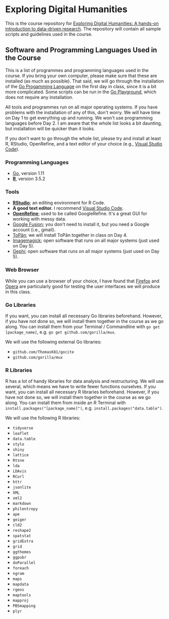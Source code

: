 # Exploring Digital Humanities

This is the course repository for [Exploring Digital Humanities: A hands-on introduction to data-driven research](http://www.thomaskoentges.io/upcoming.html). The repository will contain all sample scripts and guidelines used in the course.

## Software and Programming Languages Used in the Course

This is a list of programmes and programming languages used in the course. If you bring your own computer, please make sure that these are installed (as much as possible). That said, we will go through the installation of the [Go Progamming Language](https://golang.org) on the first day in class, since it is a bit more complicated. Some scripts can be run in the [Go Playground](https://play.golang.org), which does not require any installation.  

All tools and programmes run on all major operating systems. If you have problems with the installation of any of this, don't worry. We will have time on Day 1 to get everything up and running. We won't use programming languages before Day 2. I am aware that the whole list looks a bit daunting, but installation will be quicker than it looks.  

If you don't want to go through the whole list, please try and install at least R, RStudio, OpenRefine, and a text editor of your choice (e.g., [Visual Studio Code](https://code.visualstudio.com)).

### Programming Languages
- [Go](https://golang.org), version 1.11
- [**R**](https://www.r-project.org), version 3.5.2

### Tools
- [**RStudio**](https://www.rstudio.com); an editing environment for R Code.
- **A good text editor.** I recommend [Visual Studio Code](https://code.visualstudio.com).
- [**OpenRefine**](http://openrefine.org); used to be called GoogleRefine. It's a great GUI for working with messy data.
- [Google Fusion](https://en.wikipedia.org/wiki/Google_Fusion_Tables); you don't need to install it, but you need a Google account (i.e., gmail).
- [ToPān](https://github.com/ThomasK81/ToPan); we will install ToPān together in class on Day 4.
- [Imagemagick](https://imagemagick.org); open software that runs on all major systems (just used on Day 5).
- [Gephi](https://gephi.org); open software that runs on all major systems (just used on Day 5).

### Web Browser
While you can use a browser of your choice, I have found that [Firefox](https://www.mozilla.org/en-US/firefox/new/) and [Opera](https://www.opera.com) are particularly good for testing the user interfaces we will produce in this class.  

### Go Libraries
If you want, you can install all necessary Go libraries beforehand. However, if you have not done so, we will install them together in the course as we go along. You can install them from your Terminal / Commandline with `go get [package_name]`, e.g. `go get github.com/gorilla/mux`.  

We will use the following external Go libraries:
- `github.com/ThomasK81/gocite`
- `github.com/gorilla/mux`

### R Libraries
R has a lot of handy libraries for data analysis and restructuring. We will use several, which means we have to write fewer functions ourselves. If you want, you can install all necessary R libraries beforehand. However, if you have not done so, we will install them together in the course as we go along. You can install them from inside an R Terminal with `install.packages("[package_name]")`, e.g. `install.packages("data.table")`.  

We will use the following R libraries:
- `tidyverse`
- `leaflet`
- `data.table`
- `stylo`
- `shiny`
- `lattice`
- `Rtsne`
- `lda`
- `LDAvis`
- `RCurl`
- `httr`
- `jsonlite`
- `XML`
- `xml2`
- `markdown`
- `philentropy`
- `ape`
- `geiger`
- `cld2`
- `reshape2`
- `spatstat`
- `gridExtra`
- `grid`
- `ggthemes`
- `ggpubr`
- `doParallel`
- `foreach`
- `ngram`
- `maps`
- `mapdata`
- `rgeos`
- `maptools`
- `mapproj`
- `PBSmapping`
- `plyr`

